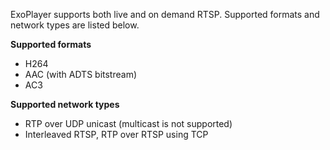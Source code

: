 ExoPlayer supports both live and on demand RTSP. Supported formats and network
types are listed below.

**Supported formats**
* H264
* AAC (with ADTS bitstream)
* AC3

**Supported network types**
* RTP over UDP unicast (multicast is not supported)
* Interleaved RTSP, RTP over RTSP using TCP
